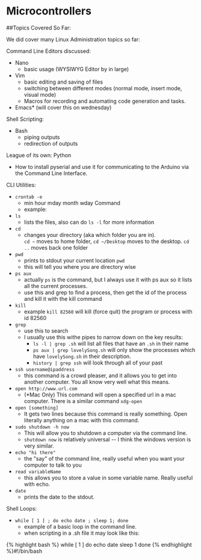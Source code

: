 Microcontrollers
================



##Topics Covered So Far:


We did cover many Linux Administration topics so far:


Command Line Editors discussed:
- Nano
  - basic usage (WYSIWYG Editor by in large)
- Vim
  - basic editing and saving of files
  - switching between different modes (normal mode, insert mode, visual mode)
  - Macros for recording and automating code generation and tasks.
- Emacs* (will cover this on wednesday)

Shell Scripting:
- Bash
  - piping outputs
  - redirection of outputs


League of its own: Python
- How to install pyserial and use it for communicating to the Arduino via the Command Line Interface.

CLI Utilities: 
  - `crontab -e`
     - min hour mday month wday Command
     - example:  
  - `ls`
    - lists the files, also can do `ls -l` for more information
  - `cd`
    -  changes your directory (aka which folder you are in).  
        `cd ~` moves to home folder, 
        `cd ~/Desktop` moves to the desktop.
        `cd ..` moves back one folder
  - `pwd` 
    -  prints to stdout your current location
        `pwd`
    -  this will tell you where you are directory wise
  - `ps aux` 
    - actually `ps` is the command, but I always use it with ps aux so it lists all the current processes.
    - use this and grep to find a process, then get the id of the process and kill it with the kill command
  - `kill`
    - example `kill 82560` will kill (force quit) the program or process with id 82560
  - `grep` 
    - use this to search
    - I usually use this withe pipes to narrow down on the key results:
      - `ls -l | grep .sh` will list all files that have an `.sh`   in their name
      - `ps aux | grep lovelySong.sh`  will only show the processes which have `lovelySong.sh` in their description.
      - `history | grep ssh` will look through all of your past
  - `ssh username@ipaddress`
      - this command is a crowd pleaser, and it allows you to get into another computer. You all know very well what this means.
  - `open http://www.url.com`
      - (*Mac Only) This command will open a specified url in a mac computer.  There is a similar command `xdg-open `
  - `open [something]`
      - It gets two lines because this command is really something.  Open literally anything on a mac with this command.
  - `sudo shutdown -h now`
      - This will allow you to shutdown a computer via the command line.
      - `shutdown now` is relatively universal --  I think the windows version is very similar.
  - `echo "hi there"`
      - the "say" of the command line, really useful when you want your computer to talk to you
  - `read variableName`
      - this allows you to store a value in some variable name. Really useful with echo.
  - `date`
      - prints the date to the stdout.


Shell Loops:

  - `while [ 1 ] ; do echo date ; sleep 1; done` 
      - example of a basic loop in the command line.
      - when scripting in a .sh file it may look like this:



{% highlight bash %}
while [ 1 ]
do
echo date
sleep 1 
done
{% endhighlight %}#!/bin/bash

